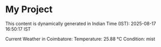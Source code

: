 # My Project

This content is dynamically generated in Indian Time (IST): 2025-08-17 16:50:17 IST


Current Weather in Coimbatore:
Temperature: 25.88 °C
Condition: mist
